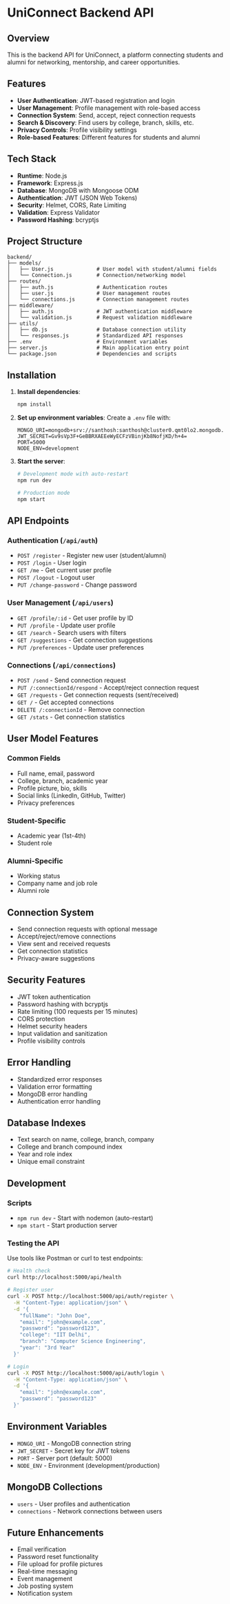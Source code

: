# UniConnect Backend API

## Overview

This is the backend API for UniConnect, a platform connecting students and alumni for networking, mentorship, and career opportunities.

## Features

- **User Authentication**: JWT-based registration and login
- **User Management**: Profile management with role-based access
- **Connection System**: Send, accept, reject connection requests
- **Search & Discovery**: Find users by college, branch, skills, etc.
- **Privacy Controls**: Profile visibility settings
- **Role-based Features**: Different features for students and alumni

## Tech Stack

- **Runtime**: Node.js
- **Framework**: Express.js
- **Database**: MongoDB with Mongoose ODM
- **Authentication**: JWT (JSON Web Tokens)
- **Security**: Helmet, CORS, Rate Limiting
- **Validation**: Express Validator
- **Password Hashing**: bcryptjs

## Project Structure

```
backend/
├── models/
│   ├── User.js              # User model with student/alumni fields
│   └── Connection.js        # Connection/networking model
├── routes/
│   ├── auth.js              # Authentication routes
│   ├── user.js              # User management routes
│   └── connections.js       # Connection management routes
├── middleware/
│   ├── auth.js              # JWT authentication middleware
│   └── validation.js        # Request validation middleware
├── utils/
│   ├── db.js                # Database connection utility
│   └── responses.js         # Standardized API responses
├── .env                     # Environment variables
├── server.js                # Main application entry point
└── package.json             # Dependencies and scripts
```

## Installation

1. **Install dependencies**:

   ```bash
   npm install
   ```

2. **Set up environment variables**:
   Create a `.env` file with:

   ```
   MONGO_URI=mongodb+srv://santhosh:santhosh@cluster0.qmt0lo2.mongodb.net/uniconnect
   JWT_SECRET=Gv9sVp3F+GeBBRXAEEeWyECFzVBinjKb8NofjKD/h+4=
   PORT=5000
   NODE_ENV=development
   ```

3. **Start the server**:

   ```bash
   # Development mode with auto-restart
   npm run dev

   # Production mode
   npm start
   ```

## API Endpoints

### Authentication (`/api/auth`)

- `POST /register` - Register new user (student/alumni)
- `POST /login` - User login
- `GET /me` - Get current user profile
- `POST /logout` - Logout user
- `PUT /change-password` - Change password

### User Management (`/api/users`)

- `GET /profile/:id` - Get user profile by ID
- `PUT /profile` - Update user profile
- `GET /search` - Search users with filters
- `GET /suggestions` - Get connection suggestions
- `PUT /preferences` - Update user preferences

### Connections (`/api/connections`)

- `POST /send` - Send connection request
- `PUT /:connectionId/respond` - Accept/reject connection request
- `GET /requests` - Get connection requests (sent/received)
- `GET /` - Get accepted connections
- `DELETE /:connectionId` - Remove connection
- `GET /stats` - Get connection statistics

## User Model Features

### Common Fields

- Full name, email, password
- College, branch, academic year
- Profile picture, bio, skills
- Social links (LinkedIn, GitHub, Twitter)
- Privacy preferences

### Student-Specific

- Academic year (1st-4th)
- Student role

### Alumni-Specific

- Working status
- Company name and job role
- Alumni role

## Connection System

- Send connection requests with optional message
- Accept/reject/remove connections
- View sent and received requests
- Get connection statistics
- Privacy-aware suggestions

## Security Features

- JWT token authentication
- Password hashing with bcryptjs
- Rate limiting (100 requests per 15 minutes)
- CORS protection
- Helmet security headers
- Input validation and sanitization
- Profile visibility controls

## Error Handling

- Standardized error responses
- Validation error formatting
- MongoDB error handling
- Authentication error handling

## Database Indexes

- Text search on name, college, branch, company
- College and branch compound index
- Year and role index
- Unique email constraint

## Development

### Scripts

- `npm run dev` - Start with nodemon (auto-restart)
- `npm start` - Start production server

### Testing the API

Use tools like Postman or curl to test endpoints:

```bash
# Health check
curl http://localhost:5000/api/health

# Register user
curl -X POST http://localhost:5000/api/auth/register \
  -H "Content-Type: application/json" \
  -d '{
    "fullName": "John Doe",
    "email": "john@example.com",
    "password": "password123",
    "college": "IIT Delhi",
    "branch": "Computer Science Engineering",
    "year": "3rd Year"
  }'

# Login
curl -X POST http://localhost:5000/api/auth/login \
  -H "Content-Type: application/json" \
  -d '{
    "email": "john@example.com",
    "password": "password123"
  }'
```

## Environment Variables

- `MONGO_URI` - MongoDB connection string
- `JWT_SECRET` - Secret key for JWT tokens
- `PORT` - Server port (default: 5000)
- `NODE_ENV` - Environment (development/production)

## MongoDB Collections

- `users` - User profiles and authentication
- `connections` - Network connections between users

## Future Enhancements

- Email verification
- Password reset functionality
- File upload for profile pictures
- Real-time messaging
- Event management
- Job posting system
- Notification system
